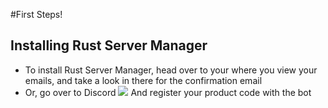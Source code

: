 #First Steps!
## Installing Rust Server Manager
- To install Rust Server Manager, head over to your where you view your emails, and take a look in there for the confirmation email
- Or, go over to Discord [<img src="https://cdn.discordapp.com/icons/473921792759562261/1dd1cf554109faf5423e62bdda4ea187.png">](https://discord.gg/Gmtm8Bqgqv) And register your product code with the bot

##


